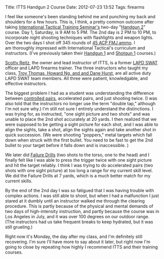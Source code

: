 Title: ITTS Handgun 2 Course
Date: 2012-07-23 13:52
Tags: firearms

I feel like someone's been standing behind me and punching my back and
shoulders for a few hours. This is, I think, a pretty common outcome
after taking [International Tactical Training
Seminar's](http://www.internationaltactical.com/ "International Tactical")
two-day "[Handgun
2](http://www.internationaltactical.com/handgun_2.html "Handgun 2 Course Outline")"
course. Day 1, Saturday, is 9 AM to 5 PM. The 2nd day is 2 PM to 10 PM,
to incorporate night shooting techniques with flashlights and weapon
lights. Over the two days I shot off 345 rounds of [45 ACP FMJ
ammo](http://www.luckygunner.com/45-acp-230-gr-tmj-cleanfire-cci-1000-rounds#rid=schoforg "The ammunition I used during my Handgun 2 course.").
I am thoroughly impressed with International Tactical's curriculum and
instructors. (I've previously taken their [Handgun
1](http://www.internationaltactical.com/handgun_1.html "International Tactical Training Seminar's Handgun 1 Course Description")
and [Shotgun
1](http://www.internationaltactical.com/shotgun_1.html "International Tactical Training Seminar's Shotgun 1 Course Description")
courses.)

[Scotty
Reitz](http://www.internationaltactical.com/scott.html "Scott Reitz Bio"),
the owner and lead instructor of ITTS, is a former [LAPD
SWAT](http://en.wikipedia.org/wiki/LAPD_Metropolitan_Division#History_of_LAPD_SWAT "History of LAPD SWAT")
officer and LAPD firearms trainer. The three instructors who taught my
class, [Troy Thomas, Howard Ng, and and Dane
Hurst](http://www.internationaltactical.com/staff.html "Instructor Bios"),
are all active duty LAPD SWAT team members. All three were patient,
knowledgable, and effective instructors.

The biggest problem I had as a student was understanding the difference
between [controlled
pairs](http://en.wikipedia.org/wiki/Double_tap), accelerated pairs, and
just shooting twice. (I was also told that the instructors no longer use
the term "double tap," although I'm not sure why.) I'm still not sure I
entirely understand the distinctions. I was trying for, as instructed,
"one sight picture and two shots" and was unable to place the 2nd shot
accurately at 20 yards. I then realized that we were supposed to be
getting a sight picture for each shot, and I was able to align the
sights, take a shot, align the sights again and take another shot in
quick succession. (We were shooting "poppers," metal targets which fall
down when struck with the first bullet. You need to be fast to get the
2nd bullet to your target before it falls down and is inaccessible. )

We later did [Failure
Drills](http://en.wikipedia.org/wiki/Mozambique_Drill) (two shots to the
torso, one to the head) and I finally felt like I was able to press the
trigger twice with one sight picture and hit the target reliably. I
think I was trying to do accelerated pairs (two shots with one sight
picture) at too long a range for my current skill level. We did the
Failure Drills at 7 yards, which is a much better match for my current
skills.

By the end of the 2nd day I was so fatigued that I was having trouble
with complex actions. I was still able to shoot, but when I had a
malfunction I just stared at it dumbly until an instructor walked me
through the clearing procedure. This is partly because of the physical
and mental demands of two days of high-intensity instruction, and partly
because the course was in Los Angeles in July, and it was over 100
degrees on our outdoor range. (The instructors had us take frequent
breaks to keep hydrated, but it was still grueling.)

Right now it's Monday, the day after my class, and I'm definitely still
recovering. I'm sure I'll have more to say about it later, but right now
I'm going to close by repeating how highly I recommend ITTS and their
training courses.

